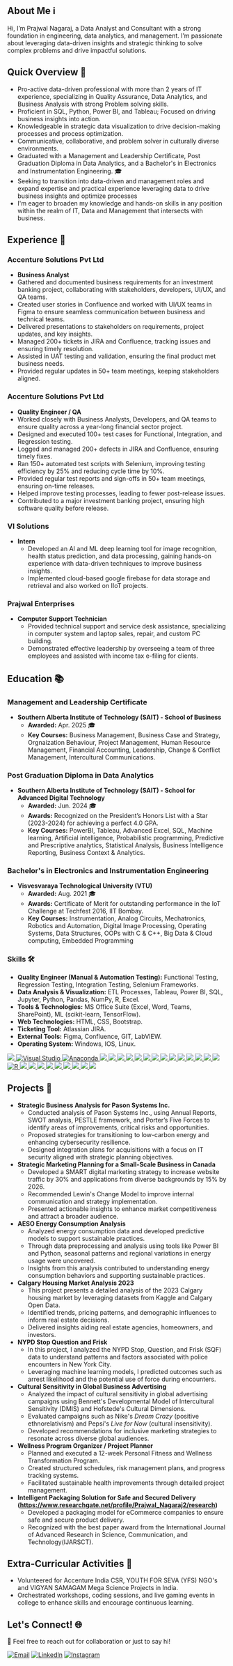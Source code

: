 ## About Me ℹ️
Hi, I’m Prajwal Nagaraj, a Data Analyst and Consultant with a strong foundation in engineering, data analytics, and management. I’m passionate about leveraging data-driven insights and strategic thinking to solve complex problems and drive impactful solutions.

## Quick Overview 🌟
- Pro-active data-driven professional with more than 2 years of IT experience, specializing in Quality Assurance, Data Analytics, and Business Analysis with strong Problem solving skills.
- Proficient in SQL, Python, Power BI, and Tableau; Focused on driving business insights into action.
- Knowledgeable in strategic data visualization to drive decision-making processes and process optimization.
- Communicative, collaborative, and problem solver in culturally diverse environments. 
- Graduated with a Management and Leadership Certificate, Post Graduation Diploma in Data Analytics, and a Bachelor's in Electronics and Instrumentation Engineering. 🎓
- Seeking to transition into data-driven and management roles and expand expertise and practical experience leveraging data to drive business insights and optimize processes
- I'm eager to broaden my knowledge and hands-on skills in any position within the realm of IT, Data and Management that intersects with business.

## Experience 💼
### Accenture Solutions Pvt Ltd
- **Business Analyst** 
- Gathered and documented business requirements for an investment banking project, collaborating with stakeholders, developers, UI/UX, and QA teams.
- Created user stories in Confluence and worked with UI/UX teams in Figma to ensure seamless communication between business and technical teams.
- Delivered presentations to stakeholders on requirements, project updates, and key insights.
- Managed 200+ tickets in JIRA and Confluence, tracking issues and ensuring timely resolution.
- Assisted in UAT testing and validation, ensuring the final product met business needs.
- Provided regular updates in 50+ team meetings, keeping stakeholders aligned.

### Accenture Solutions Pvt Ltd
- **Quality Engineer / QA** 
- Worked closely with Business Analysts, Developers, and QA teams to ensure quality across a year-long financial sector project.
- Designed and executed 100+ test cases for Functional, Integration, and Regression testing.
- Logged and managed 200+ defects in JIRA and Confluence, ensuring timely fixes.
- Ran 150+ automated test scripts with Selenium, improving testing efficiency by 25% and reducing cycle time by 10%.
- Provided regular test reports and sign-offs in 50+ team meetings, ensuring on-time releases.
- Helped improve testing processes, leading to fewer post-release issues.
- Contributed to a major investment banking project, ensuring high software quality before release.
    
### VI Solutions
- **Intern** 
  - Developed an AI and ML deep learning tool for image recognition,  health status prediction, and data processing,
gaining hands-on experience with data-driven techniques to improve business insights.
  - Implemented cloud-based google firebase for data storage and retrieval and also worked on IIoT projects.
 
### Prajwal Enterprises
- **Computer Support Technician**
  - Provided technical support and service desk assistance, specializing in computer system and laptop sales, repair, and custom PC building.
  - Demonstrated effective leadership by overseeing a team of three employees and assisted with income tax e-filing for clients.

## Education 📚

### Management and Leadership Certificate
- **Southern Alberta Institute of Technology (SAIT) - School of Business**
  - **Awarded:** Apr. 2025 🎓
  - **Key Courses:** Business Management, Business Case and Strategy, Orgnaization Behaviour, Project Management, Human
Resource Management, Financial Accounting, Leadership, Change & Conflict Management, Intercultural Communications.

### Post Graduation Diploma in Data Analytics
- **Southern Alberta Institute of Technology (SAIT) - School for Advanced Digital Technology**
  - **Awarded:** Jun. 2024 🎓
  - **Awards:** Recognized on the President’s Honors List with a Star (2023-2024) for achieving a perfect 4.0 GPA.
  - **Key Courses:** PowerBI, Tableau, Advanced Excel, SQL, Machine learning, Artificial intelligence, Probabilistic programming, Predictive and Prescriptive analytics, Statistical Analysis, Business Intelligence Reporting, Business Context & Analytics.


### Bachelor's in Electronics and Instrumentation Engineering
- **Visvesvaraya Technological University (VTU)**
  - **Awarded:** Aug. 2021 🎓 
  - **Awards:** Certificate of Merit for outstanding performance in the IoT Challenge at Techfest 2016, IIT Bombay.
  - **Key Courses:** Instrumentation, Analog Circuits, Mechatronics, Robotics and Automation, Digital Image Processing,
Operating Systems, Data Structures, OOPs with C & C++, Big Data & Cloud computing, Embedded Programming

### Skills 🛠️

- **Quality Engineer (Manual & Automation Testing):** Functional Testing, Regression Testing, Integration Testing, Selenium Frameworks.
- **Data Analysis & Visualization:** ETL Processes, Tableau, Power BI, SQL, Jupyter, Python, Pandas, NumPy, R, Excel.
- **Tools & Technologies:** MS Office Suite (Excel, Word, Teams, SharePoint), ML (scikit-learn, TensorFlow).
- **Web Technologies:** HTML, CSS, Bootstrap.
- **Ticketing Tool:** Atlassian JIRA.
- **External Tools:** Figma, Confluence, GIT, LabVIEW.
- **Operating System:** Windows, IOS, Linux.
  
[![](https://img.shields.io/badge/VSCode-0078D4?style=for-the-badge&logo=visual%20studio%20code&logoColor=white) ![Visual Studio](https://img.shields.io/badge/Visual%20Studio-5C2D91.svg?&logo=visual-studio&logoColor=white) ![Anaconda](https://img.shields.io/badge/Anaconda-44A833?logo=anaconda&logoColor=fff) ![](https://img.shields.io/badge/Jupyter-Notebook?style=for-the-badge&logo=jupyter&color=grey) ![](https://img.shields.io/badge/Python-3776AB?logo=python&logoColor=fff) ![](https://img.shields.io/badge/Colab-F9AB00?style=for-the-badge&logo=googlecolab&color=525252) ![](https://img.shields.io/badge/Power%20BI-F2C811?style=for-the-badge&logo=power-bi&logoColor=black) ![](https://img.shields.io/badge/Tableau-E97627?style=for-the-badge&logo=tableau&logoColor=white) ![](https://img.shields.io/badge/Microsoft%20SQL%20Server-CC2927?logo=microsoft%20sql%20server&logoColor=white) ![](https://img.shields.io/badge/MySQL-4479A1?logo=mysql&logoColor=fff) ![](https://img.shields.io/badge/Numpy-777BB4?style=for-the-badge&logo=numpy&logoColor=white) ![](https://img.shields.io/badge/Pandas-2C2D72?style=for-the-badge&logo=pandas&logoColor=white) ![](https://img.shields.io/badge/Python-3776AB?logo=python&logoColor=fff) ![](https://img.shields.io/badge/scikit_learn-F7931E?style=for-the-badge&logo=scikit-learn&logoColor=white) ![](https://img.shields.io/badge/Jupyter-Notebook?style=for-the-badge&logo=jupyter&color=grey) ![](https://img.shields.io/badge/Markdown-000000?style=for-the-badge&logo=markdown&logoColor=white) ![](https://img.shields.io/badge/PyTorch-EE4C2C?style=for-the-badge&logo=pytorch&logoColor=white) ![R](https://img.shields.io/badge/R-%23276DC3.svg?logo=r&logoColor=white) ![](https://img.shields.io/badge/HTML5-E34F26?style=for-the-badge&logo=html5&logoColor=white) ![](https://img.shields.io/badge/CSS3-1572B6?style=for-the-badge&logo=css3&logoColor=white) ![](https://img.shields.io/badge/Jira-0052CC?logo=jira&logoColor=fff) ![](https://img.shields.io/badge/Microsoft%20Teams-6264A7?logo=microsoftteams&logoColor=fff&) ![](https://img.shields.io/badge/Microsoft_Word-2B579A?logo=microsoft-word&logoColor=white) ![](https://img.shields.io/badge/Microsoft_SharePoint-0078D4?logo=microsoft-sharepoint&logoColor=white) ![](https://img.shields.io/badge/Microsoft%20Outlook-0078D4?logo=microsoftoutlook&logoColor=fff) ![](https://img.shields.io/badge/Microsoft%20OneDrive-0078D4?logo=microsoftonedrive&logoColor=fff) ![](https://img.shields.io/badge/Microsoft_Excel-217346?logo=microsoft-excel&logoColor=white)](https://github.com/refusetoloose)

## Projects 🚧
- **Strategic Business Analysis for Pason Systems Inc.**  
  - Conducted analysis of Pason Systems Inc., using Annual Reports, SWOT analysis, PESTLE framework, and Porter’s Five Forces to identify areas of improvements, critical risks and opportunities.
  - Proposed strategies for transitioning to low-carbon energy and enhancing cybersecurity resilience.
  - Designed integration plans for acquisitions with a focus on IT security aligned with strategic planning objectives.
- **Strategic Marketing Planning for a Small-Scale Business in Canada**  
  - Developed a SMART digital marketing strategy to increase website traffic by 30% and applications from diverse backgrounds by 15% by 2026.  
  - Recommended Lewin's Change Model to improve internal communication and strategy implementation.  
  - Presented actionable insights to enhance market competitiveness and attract a broader audience.  
- **AESO Energy Consumption Analysis**
  - Analyzed energy consumption data and developed predictive models to support sustainable practices.
  - Through data preprocessing and analysis using tools like Power BI and Python, seasonal patterns and regional variations in energy usage were uncovered.  
  - Insights from this analysis contributed to understanding energy consumption behaviors and supporting sustainable practices. 
- **Calgary Housing Market Analysis 2023**
  - This project presents a detailed analysis of the 2023 Calgary housing market by leveraging datasets from Kaggle and Calgary Open Data.
  - Identified trends, pricing patterns, and demographic influences to inform real estate decisions.
  - Delivered insights aiding real estate agencies, homeowners, and investors.
- **NYPD Stop Question and Frisk**
  - In this project, I analyzed the NYPD Stop, Question, and Frisk (SQF) data to understand patterns and factors associated with police encounters in New York City. 
  - Leveraging machine learning models, I predicted outcomes such as arrest likelihood and the potential use of force during encounters.
- **Cultural Sensitivity in Global Business Advertising**  
  - Analyzed the impact of cultural sensitivity in global advertising campaigns using Bennett's Developmental Model of Intercultural Sensitivity (DMIS) and Hofstede's Cultural Dimensions.  
  - Evaluated campaigns such as Nike's *Dream Crazy* (positive ethnorelativism) and Pepsi's *Live for Now* (cultural insensitivity).  
  - Developed recommendations for inclusive marketing strategies to resonate across diverse global audiences.  
- **Wellness Program Organizer / Project Planner**  
  - Planned and executed a 12-week Personal Fitness and Wellness Transformation Program.
  - Created structured schedules, risk management plans, and progress tracking systems.
  - Facilitated sustainable health improvements through detailed project management. 
- **Intelligent Packaging Solution for Safe and Secured Delivery (https://www.researchgate.net/profile/Prajwal_Nagaraj2/research)**
  - Developed a packaging model for eCommerce companies to ensure safe and secure product delivery.
  - Recognized with the best paper award from the International Journal of Advanced Research in Science, Communication, and Technology(IJARSCT).

## Extra-Curricular Activities 🙌

- Volunteered for Accenture India CSR, YOUTH FOR SEVA (YFS) NGO's and VIGYAN SAMAGAM Mega Science Projects in India.
- Orchestrated workshops, coding sessions, and live gaming events in college to enhance skills and encourage continuous learning.
 
## Let's Connect! 🌐
💬 Feel free to reach out for collaboration or just to say hi!  

   [![Email](https://img.shields.io/badge/Gmail-D14836?style=for-the-badge&logo=gmail&logoColor=white)](mailto:prajwalnagaraj1998@gmail.com) [![LinkedIn](https://img.shields.io/badge/LinkedIn-0077B5?style=for-the-badge&logo=linkedin&logoColor=white)](https://www.linkedin.com/in/prajwal-nagaraj) [![Instagram](https://img.shields.io/badge/Instagram-E4405F?style=for-the-badge&logo=instagram&logoColor=white)](https://www.instagram.com/praj_nag) 
